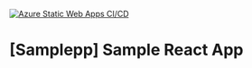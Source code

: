 [![Azure Static Web Apps CI/CD](https://github.com/coolapp-dev/react-mui5-sidebar-boilerplate/actions/workflows/azure-static-web-apps-lemon-moss-022eefc10.yml/badge.svg)](https://github.com/coolapp-dev/react-mui5-sidebar-boilerplate/actions/workflows/azure-static-web-apps-lemon-moss-022eefc10.yml)
# [Samplepp] Sample React App
